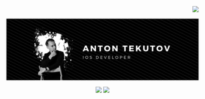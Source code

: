 <p align="right">
  <a href="https://t.me/MadL0rd">
    <img src="https://img.shields.io/badge/telegram-MadL0rd-gray.svg?logo=telegram&colorB=2CA4DE&style=for-the-badge"/>
  </a>
</p>

![](./AntonTekutov.png)

<p align="center">
  <!-- <img src="./AntonTekutov.png" /> -->
  <img width="49%" src="https://github-readme-stats.vercel.app/api?username=madl0rd&title_color=fff&icon_color=f9f9f9&text_color=9f9f9f&bg_color=000000&border_color=000000" />
  <img width="48.9%" src="https://github-readme-streak-stats.herokuapp.com?user=MadL0rd&hide_border=true&background=000000&sideNums=FFFFFF&currStreakNum=FFFFFF&stroke=FFFFFF&ring=FFFFFF6E&fire=FFFFFF&currStreakLabel=FFFFFF&sideLabels=FFFFFF97&dates=FFFFFF5F"/>
</p>



